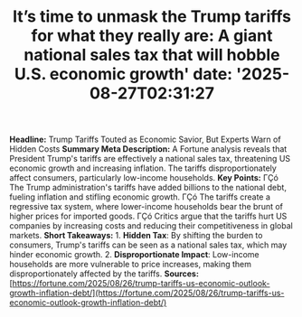 ﻿---
title: "It’s time to unmask the Trump tariffs for what they really are: A giant national sales tax that will hobble U.S. economic growth'
date: '2025-08-27T02:31:27"
category: "Markets"
summary: ""
slug: "its time to unmask the trump tariffs for what they really ar"
source_urls:
  - "https://fortune.com/2025/08/26/trump-tariffs-us-economic-outlook-growth-inflation-debt/"
seo:
  title: "It’s time to unmask the Trump tariffs for what they really are: A giant national sales tax that will hobble U.S. economic growth | Hash n Hedge'
  description: '"
  keywords: ["news", "markets", "brief"]
---
**Headline:** Trump Tariffs Touted as Economic Savior, But Experts Warn of Hidden Costs  **Summary Meta Description:** A Fortune analysis reveals that President Trump's tariffs are effectively a national sales tax, threatening US economic growth and increasing inflation. The tariffs disproportionately affect consumers, particularly low-income households.  **Key Points:**  ΓÇó The Trump administration's tariffs have added billions to the national debt, fueling inflation and stifling economic growth. ΓÇó The tariffs create a regressive tax system, where lower-income households bear the brunt of higher prices for imported goods. ΓÇó Critics argue that the tariffs hurt US companies by increasing costs and reducing their competitiveness in global markets.  **Short Takeaways:**  1. **Hidden Tax**: By shifting the burden to consumers, Trump's tariffs can be seen as a national sales tax, which may hinder economic growth. 2. **Disproportionate Impact**: Low-income households are more vulnerable to price increases, making them disproportionately affected by the tariffs.  **Sources:** [https://fortune.com/2025/08/26/trump-tariffs-us-economic-outlook-growth-inflation-debt/](https://fortune.com/2025/08/26/trump-tariffs-us-economic-outlook-growth-inflation-debt/) 
